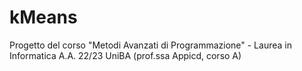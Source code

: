 # kMeans
Progetto del corso "Metodi Avanzati di Programmazione" - Laurea in Informatica A.A. 22/23 UniBA (prof.ssa Appicd, corso A)
